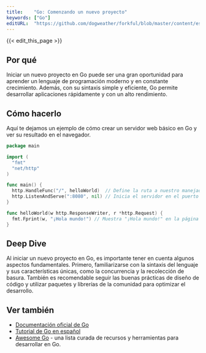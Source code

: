 ```yaml
---
title:    "Go: Comenzando un nuevo proyecto"
keywords: ["Go"]
editURL:  "https://github.com/dogweather/forkful/blob/master/content/es/go/starting-a-new-project.md"
---
```


{{< edit_this_page >}}

## Por qué
Iniciar un nuevo proyecto en Go puede ser una gran oportunidad para aprender un lenguaje de programación moderno y en constante crecimiento. Además, con su sintaxis simple y eficiente, Go permite desarrollar aplicaciones rápidamente y con un alto rendimiento.

## Cómo hacerlo
Aquí te dejamos un ejemplo de cómo crear un servidor web básico en Go y ver su resultado en el navegador.

```Go
package main

import (
  "fmt"
  "net/http"
)

func main() {
  http.HandleFunc("/", helloWorld)  // Define la ruta a nuestro manejador
  http.ListenAndServe(":8080", nil) // Inicia el servidor en el puerto 8080
}

func helloWorld(w http.ResponseWriter, r *http.Request) {
  fmt.Fprint(w, "¡Hola mundo!") // Muestra "¡Hola mundo!" en la página web
}
```

## Deep Dive
Al iniciar un nuevo proyecto en Go, es importante tener en cuenta algunos aspectos fundamentales. Primero, familiarizarse con la sintaxis del lenguaje y sus características únicas, como la concurrencia y la recolección de basura. También es recomendable seguir las buenas prácticas de diseño de código y utilizar paquetes y librerías de la comunidad para optimizar el desarrollo.

## Ver también
- [Documentación oficial de Go](https://golang.org/doc/)
- [Tutorial de Go en español](https://www.tutorialesprogramacionya.com/goya/)
- [Awesome Go](https://github.com/avelino/awesome-go) - una lista curada de recursos y herramientas para desarrollar en Go.